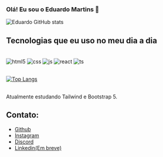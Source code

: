 ### Olá! Eu sou o Eduardo Martins 👋 

![Eduardo GitHub stats](https://github-readme-stats.vercel.app/api?username=eduardomartins09&show_icons=true&theme=dracula)

## Tecnologias que eu uso no meu dia a dia

<div style="display: inline_block"><br/>
    <img align="center" alt="html5" src="https://img.shields.io/badge/HTML5-E34F26?style=for-the-badge&logo=html5&logoColor=white" />
    <img align="center" alt="css" src="https://img.shields.io/badge/CSS3-1572B6?style=for-the-badge&logo=css3&logoColor=white" />
    <img align="center" alt="js" src="https://img.shields.io/badge/JavaScript-F7DF1E?style=for-the-badge&logo=javascript&logoColor=black" />
    <img align="center" alt="react" src="https://img.shields.io/badge/React-20232A?style=for-the-badge&logo=react&logoColor=61DAFB" />
    <img align="center" alt="ts" src="https://img.shields.io/badge/TypeScript-007ACC?style=for-the-badge&logo=typescript&logoColor=white" />
</div><br />

[![Top Langs](https://github-readme-stats.vercel.app/api/top-langs/?username=eduardomartins09&layout=compact)](https://github.com/anuraghazra/github-readme-stats)

<br />
Atualmente estudando Tailwind e Bootstrap 5.

## Contato:
- [Github](https://github.com/eduardomartins09)<br />
- [Instagram]()<br />
- [Discord]()<br />
- [Linkedin(Em breve)]("")<br />

